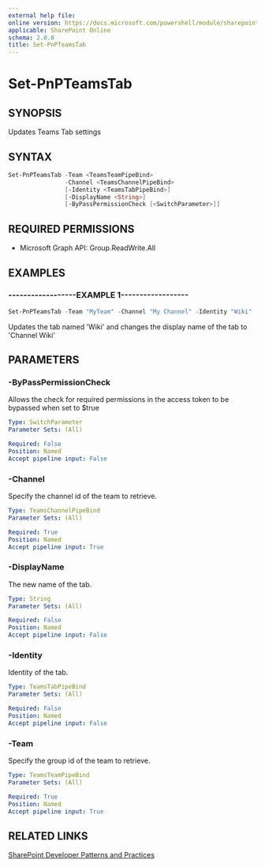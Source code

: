 ```yaml
---
external help file:
online version: https://docs.microsoft.com/powershell/module/sharepoint-pnp/set-pnpteamstab
applicable: SharePoint Online
schema: 2.0.0
title: Set-PnPTeamsTab
---
```


# Set-PnPTeamsTab

## SYNOPSIS
Updates Teams Tab settings

## SYNTAX 

```powershell
Set-PnPTeamsTab -Team <TeamsTeamPipeBind>
                -Channel <TeamsChannelPipeBind>
                [-Identity <TeamsTabPipeBind>]
                [-DisplayName <String>]
                [-ByPassPermissionCheck [<SwitchParameter>]]
```

## REQUIRED PERMISSIONS

  * Microsoft Graph API: Group.ReadWrite.All

## EXAMPLES

### ------------------EXAMPLE 1------------------
```powershell
Set-PnPTeamsTab -Team "MyTeam" -Channel "My Channel" -Identity "Wiki" -DisplayName "Channel Wiki"
```

Updates the tab named 'Wiki' and changes the display name of the tab to 'Channel Wiki'

## PARAMETERS

### -ByPassPermissionCheck
Allows the check for required permissions in the access token to be bypassed when set to $true

```yaml
Type: SwitchParameter
Parameter Sets: (All)

Required: False
Position: Named
Accept pipeline input: False
```

### -Channel
Specify the channel id of the team to retrieve.

```yaml
Type: TeamsChannelPipeBind
Parameter Sets: (All)

Required: True
Position: Named
Accept pipeline input: True
```

### -DisplayName
The new name of the tab.

```yaml
Type: String
Parameter Sets: (All)

Required: False
Position: Named
Accept pipeline input: False
```

### -Identity
Identity of the tab.

```yaml
Type: TeamsTabPipeBind
Parameter Sets: (All)

Required: False
Position: Named
Accept pipeline input: False
```

### -Team
Specify the group id of the team to retrieve.

```yaml
Type: TeamsTeamPipeBind
Parameter Sets: (All)

Required: True
Position: Named
Accept pipeline input: True
```

## RELATED LINKS

[SharePoint Developer Patterns and Practices](https://aka.ms/sppnp)